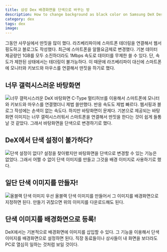 ```yaml
---
title: 삼성 Dex 배경화면을 단색으로 바꾸는 방
description: How to change background as black color on Samsung DeX Desktop
category: dex
tags: dex
image: 
---
```


그동안 사무실에서 딴짓을 많이 했다. 
라즈베리파이에 스마트폰 테더링을 연결해서 웹서핑도하고 블로그도 작성했다. 
최근에 스마트폰을 알뜰요금제로 변경했다. 
기본 데이터 제공량인 1GB를 모두 소진하더라도 1Mbps 속도로 데이터를 무제한 쓸 수 있다. 
단, 속도가 제한된 상태에서는 테더링이 불가능하다. 
이 때문에 라즈베리파이 대신에 스마트폰에 모니터와 키보드와 마우스를 연결해서 딴짓을 하기로 했다. 


너무 갤럭시스러운 바탕화면
---
![너무 갤럭시스러운 DeX 바탕화면]()
C-Type 멀티허브를 이용해서 스마트폰에 모니터와 키보드와 마우스를 연결했더니 제법 쓸만했다. 
반응 속도도 제법 빠르다. 웹서핑과 블로그 작성에는 손색이 없는 속도다. 
하지만 바탕화면이 문제다. 
기본으로 제공되는 바탕화면 이미지는 너무 갤럭시스러워서 스마트폰을 연결해서 딴짓을 한다는 것이 쉽게 들통날 것 같았다. 
그래서 바탕화면을 단색으로 변경하기로 했다. 


DeX에서 단색 설정이 불가하다?
---
![단색 설정이 없다?]()
설정을 찾아봤지만 바탕화면을 단색으로 변경할 수 있는 기능은 없었다. 
그래서 어쩔 수 없이 단색 이미지를 만들고 그것을 배경 이미지로 사용하기로 했다. 


일단 단색 이미지를 만들자!
---
![올블랙 단색 이미지]()
우선 올블랙 단색 이미지를 만들어서 그 이미지를 배경화면으로 지정하면 된다. 
만들기 귀찮으면 위의 이미지를 다운로드해도 된다. 


단색 이미지를 배경화면으로 등록!
---
DeX에서는 기본적으로 배경화면에 이미지를 삽입할 수 있다. 
그 기능을 이용해서 단색 이미지를 배경화면으로 설정하면 된다. 
직장 동료들이나 상사들이 내 화면을 보더라도 PC로 열심히 일하는 것처럼 보일 것이다. 


